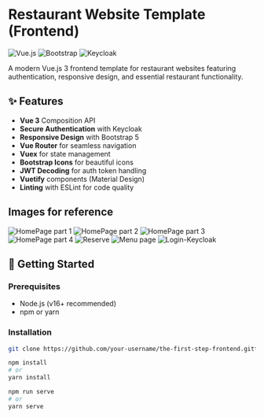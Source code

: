 # Restaurant Website Template (Frontend)

![Vue.js](https://img.shields.io/badge/vuejs-%2335495e.svg?style=for-the-badge&logo=vuedotjs&logoColor=%234FC08D)
![Bootstrap](https://img.shields.io/badge/bootstrap-%23563D7C.svg?style=for-the-badge&logo=bootstrap&logoColor=white)
![Keycloak](https://img.shields.io/badge/keycloak-%23ED9022.svg?style=for-the-badge&logo=keycloak&logoColor=white)

A modern Vue.js 3 frontend template for restaurant websites featuring authentication, responsive design, and essential restaurant functionality.

## ✨ Features

- **Vue 3** Composition API
- **Secure Authentication** with Keycloak
- **Responsive Design** with Bootstrap 5
- **Vue Router** for seamless navigation
- **Vuex** for state management
- **Bootstrap Icons** for beautiful icons
- **JWT Decoding** for auth token handling
- **Vuetify** components (Material Design)
- **Linting** with ESLint for code quality

## Images for reference
![HomePage part 1](https://github.com/user-attachments/assets/1ff691e5-01d0-4acc-8fe0-5867edfe5216)
![HomePage part 2](https://github.com/user-attachments/assets/aef66fe8-0c66-4ad6-bca8-7293c702714f)
![HomePage part 3](https://github.com/user-attachments/assets/d5c176d4-9bd0-4847-9d2a-05244f31eeac)
![HomePage part 4](https://github.com/user-attachments/assets/c8343568-a3d7-4c5c-84b0-834af27722e7)
![Reserve](https://github.com/user-attachments/assets/7379b8b5-efd4-409d-a471-e14fe7f394e1)
![Menu page](https://github.com/user-attachments/assets/01b2f4d0-6c5e-4274-ad66-ca83e8e7efe7)
![Login-Keycloak](https://github.com/user-attachments/assets/c9ec89a8-bc33-4027-ab05-fb96e740b835)

## 🚀 Getting Started

### Prerequisites
- Node.js (v16+ recommended)
- npm or yarn

### Installation
```bash
git clone https://github.com/your-username/the-first-step-frontend.gitf

npm install
# or 
yarn install

npm run serve
# or
yarn serve
 ```



